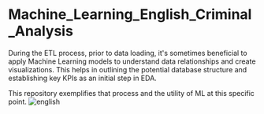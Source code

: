 # Machine_Learning_English_Criminal_Analysis
During the ETL process, prior to data loading, it's sometimes beneficial to apply Machine Learning models to understand data relationships and create visualizations. This helps in outlining the potential database structure and establishing key KPIs as an initial step in EDA.

This repository exemplifies that process and the utility of ML at this specific point.
![english](https://github.com/FrancoJALaborde/Machine_Learning_English_Criminal_Analysis/assets/106194278/ac09acee-8151-4bf1-9704-a933545db8f6)
